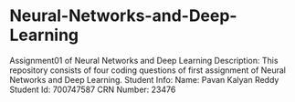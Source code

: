 # Neural-Networks-and-Deep-Learning
Assignment01 of Neural Networks and Deep Learning
Description: This repository consists of four coding questions of first assignment of Neural Networks and Deep Learning.
Student Info:
Name: Pavan Kalyan Reddy
Student Id: 700747587
CRN Number: 23476




